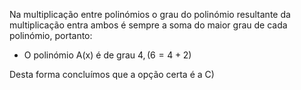 Na multiplicação entre polinómios o grau do polinómio resultante da multiplicação entra ambos é sempre a soma do maior grau de cada polinómio, portanto: 

 - O polinómio A(x) é de grau $4, (6 = 4 +2 )$

 Desta forma concluímos que a opção certa é a C)

